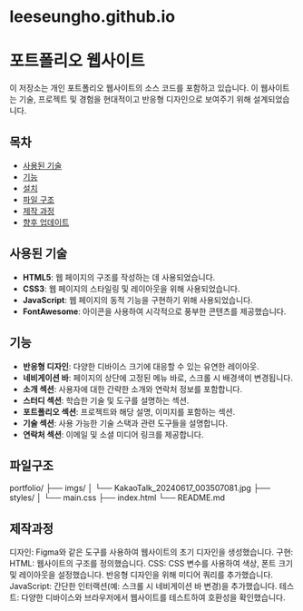 # leeseungho.github.io

# 포트폴리오 웹사이트

이 저장소는 개인 포트폴리오 웹사이트의 소스 코드를 포함하고 있습니다. 이 웹사이트는 기술, 프로젝트 및 경험을 현대적이고 반응형 디자인으로 보여주기 위해 설계되었습니다.

## 목차
- [사용된 기술](#사용된-기술)
- [기능](#기능)
- [설치](#설치)
- [파일 구조](#파일-구조)
- [제작 과정](#제작-과정)
- [향후 업데이트](#향후-업데이트)

## 사용된 기술
- **HTML5**: 웹 페이지의 구조를 작성하는 데 사용되었습니다.
- **CSS3**: 웹 페이지의 스타일링 및 레이아웃을 위해 사용되었습니다.
- **JavaScript**: 웹 페이지의 동적 기능을 구현하기 위해 사용되었습니다.
- **FontAwesome**: 아이콘을 사용하여 시각적으로 풍부한 콘텐츠를 제공했습니다.

## 기능
- **반응형 디자인**: 다양한 디바이스 크기에 대응할 수 있는 유연한 레이아웃.
- **네비게이션 바**: 페이지의 상단에 고정된 메뉴 바로, 스크롤 시 배경색이 변경됩니다.
- **소개 섹션**: 사용자에 대한 간략한 소개와 연락처 정보를 포함합니다.
- **스터디 섹션**: 학습한 기술 및 도구를 설명하는 섹션.
- **포트폴리오 섹션**: 프로젝트와 해당 설명, 이미지를 포함하는 섹션.
- **기술 섹션**: 사용 가능한 기술 스택과 관련 도구들을 설명합니다.
- **연락처 섹션**: 이메일 및 소셜 미디어 링크를 제공합니다.

## 파일구조

portfolio/
├── imgs/
│   └── KakaoTalk_20240617_003507081.jpg
├── styles/
│   └── main.css
├── index.html
└── README.md

## 제작과정
디자인: 
Figma와 같은 도구를 사용하여 웹사이트의 초기 디자인을 생성했습니다.
구현:
HTML: 웹사이트의 구조를 정의했습니다.
CSS: CSS 변수를 사용하여 색상, 폰트 크기 및 레이아웃을 설정했습니다. 반응형 디자인을 위해 미디어 쿼리를 추가했습니다.
JavaScript: 간단한 인터랙션(예: 스크롤 시 네비게이션 바 변경)을 추가했습니다.
테스트: 다양한 디바이스와 브라우저에서 웹사이트를 테스트하여 호환성을 확인했습니다.
